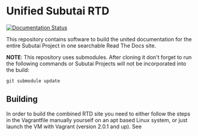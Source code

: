 # Unified Subutai RTD

[![Documentation Status](https://readthedocs.org/projects/subutai-guide/badge/?version=latest)](http://subutai-guide.readthedocs.io/en/latest/?badge=latest)

This repository contains software to build the united documentation for the entire Subutai Project in one searchable Read The Docs site.

**NOTE**: This repository uses submodules. After cloning it don't forget to run the following commands or Subutai Projects will not be incorporated into the build:

```
git submodule update
```

Building
--------

In order to build the combined RTD site you need to either follow the steps in the Vagrantfile manually yourself on an apt based Linux system, or just launch the VM with Vagrant (version 2.0.1 and up). See 
